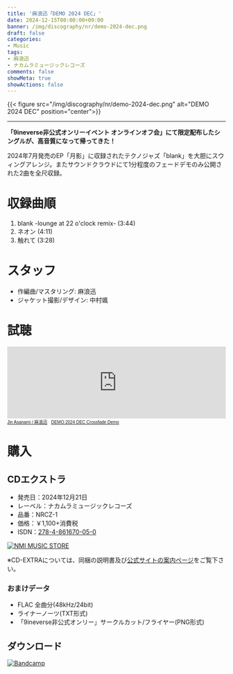 ```yaml
---
title: '麻浪迅「DEMO 2024 DEC」'
date: 2024-12-15T00:00:00+09:00
banner: /img/discography/nr/demo-2024-dec.png
draft: false
categories:
- Music
tags:
- 麻浪迅
- ナカムラミュージックレコーズ
comments: false
showMeta: true
showActions: false
---
```


{{< figure src="/img/discography/nr/demo-2024-dec.png" alt="DEMO 2024 DEC" position="center">}}

-----

**「9ineverse非公式オンリーイベント オンラインオフ会」にて限定配布したシングルが、高音質になって帰ってきた！**

2024年7月発売のEP「月影」に収録されたテクノジャズ「blank」を大胆にスウィングアレンジ。またサウンドクラウドにて1分程度のフェードデモのみ公開された2曲を全尺収録。

# 収録曲順
1. blank -lounge at 22 o'clock remix- (3:44)
2. ネオン (4:11)
3. 触れて (3:28)

# スタッフ
- 作編曲/マスタリング: 麻浪迅
- ジャケット撮影/デザイン: 中村颯

# 試聴
<iframe width="100%" height="166" scrolling="no" frameborder="no" allow="autoplay" src="https://w.soundcloud.com/player/?url=https%3A//api.soundcloud.com/tracks/1969887727&color=%234ec8ca&auto_play=false&hide_related=false&show_comments=true&show_user=true&show_reposts=false&show_teaser=true"></iframe><div style="font-size: 10px; color: #cccccc;line-break: anywhere;word-break: normal;overflow: hidden;white-space: nowrap;text-overflow: ellipsis; font-family: Interstate,Lucida Grande,Lucida Sans Unicode,Lucida Sans,Garuda,Verdana,Tahoma,sans-serif;font-weight: 100;"><a href="https://soundcloud.com/hayatehay" title="Jin Asanami / 麻浪迅">Jin Asanami / 麻浪迅</a> · <a href="https://soundcloud.com/hayatehay/demo-2024-dec-crossfade-demo" title="DEMO 2024 DEC Crossfade Demo" target="_blank">DEMO 2024 DEC Crossfade Demo</a></div>

# 購入
## CDエクストラ
- 発売日：2024年12月21日
- レーベル：ナカムラミュージックレコーズ
- 品番：NRCZ-1
- 価格：￥1,100+消費税
- ISDN：[278-4-861670-05-0](https://isdn.jp/2784861670050)

<a href="https://nmimusic.booth.pm/items/6371255" target="_blank"><img src="/img/banner/nmi_music_store.png" alt="NMI MUSIC STORE"></a>

※CD-EXTRAについては、同梱の説明書及び[公式サイトの案内ページ](https://nmimusic.github.io/cdextra/)をご覧下さい。

### おまけデータ
- FLAC 全曲分(48kHz/24bit)
- ライナーノーツ(TXT形式)
- 「9ineverse非公式オンリー」サークルカット/フライヤー(PNG形式)

## ダウンロード
<a href="https://jinasanami.bandcamp.com/album/demo-2024-dec" target="_blank"><img src="/img/banner/bandcamp.png" alt="Bandcamp"></a>
